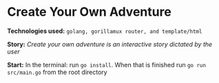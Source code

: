 **<h1>Create Your Own Adventure</h1>**

**Technologies used:** `golang, gorillamux router, and template/html`

**Story:** _Create your own adventure is an interactive story dictated by the user_

**Start:** In the terminal: run `go install`. When that is finished run `go run src/main.go` from the root directory


